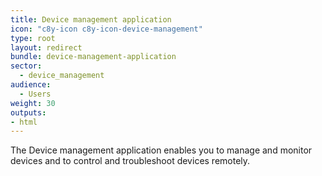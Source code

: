 ```yaml
---
title: Device management application
icon: "c8y-icon c8y-icon-device-management"
type: root
layout: redirect
bundle: device-management-application
sector:
  - device_management
audience:
  - Users
weight: 30
outputs:
- html
---
```


The Device management application enables you to manage and monitor devices and to control and troubleshoot devices remotely.
